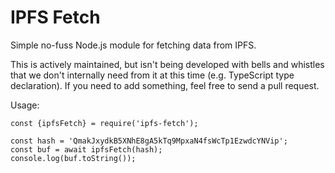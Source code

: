 # IPFS Fetch

Simple no-fuss Node.js module for fetching data from IPFS.

This is actively maintained, but isn't being developed with bells and whistles
that we don't internally need from it at this time (e.g. TypeScript type
declaration). If you need to add something, feel free to send a pull request.

Usage:

```
const {ipfsFetch} = require('ipfs-fetch');

const hash = 'QmakJxydkB5XNhE8gA5kTq9MpxaN4fsWcTp1EzwdcYNVip';
const buf = await ipfsFetch(hash);
console.log(buf.toString());
```
